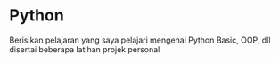 # Python
Berisikan pelajaran yang saya pelajari mengenai Python Basic, OOP, dll disertai beberapa latihan projek personal

